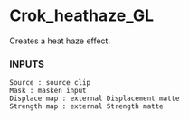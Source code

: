 # Crok_heathaze_GL

Creates a heat haze effect.

### INPUTS

    Source : source clip
    Mask : masken input
    Displace map : external Displacement matte
    Strength map : external Strength matte
